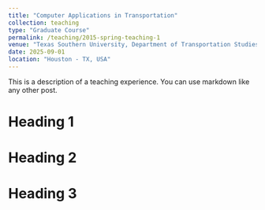 ```yaml
---
title: "Computer Applications in Transportation"
collection: teaching
type: "Graduate Course"
permalink: /teaching/2015-spring-teaching-1
venue: "Texas Southern University, Department of Transportation Studies"
date: 2025-09-01
location: "Houston - TX, USA"
---
```


This is a description of a teaching experience. You can use markdown like any other post.

Heading 1
======

Heading 2
======

Heading 3
======
